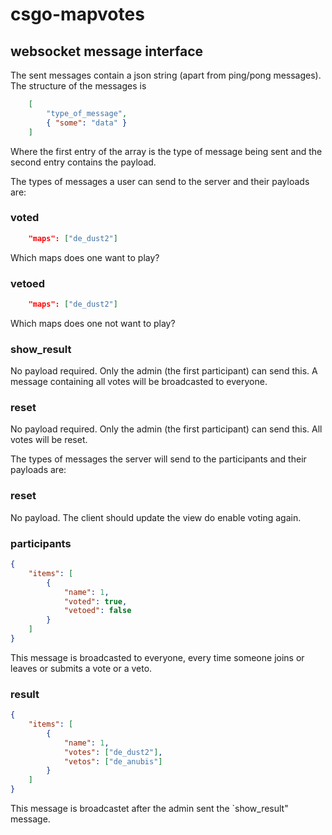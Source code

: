 # csgo-mapvotes

## websocket message interface

The sent messages contain a json string (apart from ping/pong messages).
The structure of the messages is
```json
	[
		"type_of_message",
		{ "some": "data" }
	]
```

Where the first entry of the array is the type of message being sent and the second entry contains the payload.

The types of messages a user can send to the server and their payloads are:

### voted
```json
	"maps": ["de_dust2"]
```
Which maps does one want to play?

### vetoed
```json
	"maps": ["de_dust2"]
```
Which maps does one not want to play?

### show_result
No payload required.
Only the admin (the first participant) can send this. A message containing all votes will be broadcasted to everyone.

### reset
No payload required.
Only the admin (the first participant) can send this. All votes will be reset.


The types of messages the server will send to the participants and their payloads are:

### reset
No payload. The client should update the view do enable voting again.

### participants
```json
{
	"items": [
		{
			"name": 1,
			"voted": true,
			"vetoed": false
		}
	]
}
```

This message is broadcasted to everyone, every time someone joins or leaves or submits a vote or a veto.

### result
```json
{
	"items": [
		{
			"name": 1,
			"votes": ["de_dust2"],
			"vetos": ["de_anubis"]
		}
	]
}
```

This message is broadcastet after the admin sent the `show_result" message.
